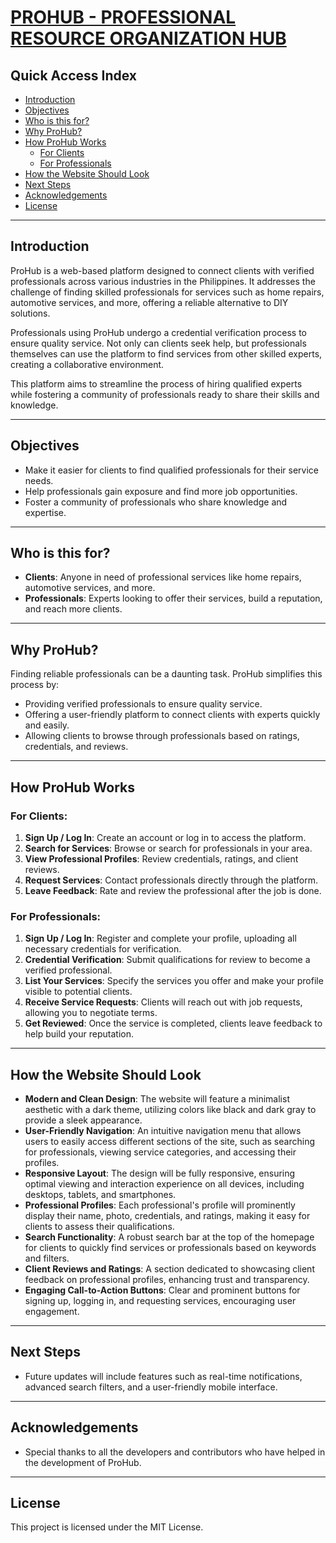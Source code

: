 # [PROHUB - PROFESSIONAL RESOURCE ORGANIZATION HUB](https://kashiwagiren.github.io/PROHub/)

## Quick Access Index
- [Introduction](#introduction)
- [Objectives](#objectives)
- [Who is this for?](#who-is-this-for)
- [Why ProHub?](#why-prohub)
- [How ProHub Works](#how-prohub-works)
  - [For Clients](#for-clients)
  - [For Professionals](#for-professionals)
- [How the Website Should Look](#how-the-website-should-look)
- [Next Steps](#next-steps)
- [Acknowledgements](#acknowledgements)
- [License](#license)

---

## Introduction

ProHub is a web-based platform designed to connect clients with verified professionals across various industries in the Philippines. It addresses the challenge of finding skilled professionals for services such as home repairs, automotive services, and more, offering a reliable alternative to DIY solutions.

Professionals using ProHub undergo a credential verification process to ensure quality service. Not only can clients seek help, but professionals themselves can use the platform to find services from other skilled experts, creating a collaborative environment.

This platform aims to streamline the process of hiring qualified experts while fostering a community of professionals ready to share their skills and knowledge.

---

## Objectives

- Make it easier for clients to find qualified professionals for their service needs.
- Help professionals gain exposure and find more job opportunities.
- Foster a community of professionals who share knowledge and expertise.

---

## Who is this for?

- **Clients**: Anyone in need of professional services like home repairs, automotive services, and more.
- **Professionals**: Experts looking to offer their services, build a reputation, and reach more clients.

---

## Why ProHub?

Finding reliable professionals can be a daunting task. ProHub simplifies this process by:
- Providing verified professionals to ensure quality service.
- Offering a user-friendly platform to connect clients with experts quickly and easily.
- Allowing clients to browse through professionals based on ratings, credentials, and reviews.

---

## How ProHub Works

### For Clients:
1. **Sign Up / Log In**: Create an account or log in to access the platform.
2. **Search for Services**: Browse or search for professionals in your area.
3. **View Professional Profiles**: Review credentials, ratings, and client reviews.
4. **Request Services**: Contact professionals directly through the platform.
5. **Leave Feedback**: Rate and review the professional after the job is done.

### For Professionals:
1. **Sign Up / Log In**: Register and complete your profile, uploading all necessary credentials for verification.
2. **Credential Verification**: Submit qualifications for review to become a verified professional.
3. **List Your Services**: Specify the services you offer and make your profile visible to potential clients.
4. **Receive Service Requests**: Clients will reach out with job requests, allowing you to negotiate terms.
5. **Get Reviewed**: Once the service is completed, clients leave feedback to help build your reputation.

---

## How the Website Should Look

- **Modern and Clean Design**: The website will feature a minimalist aesthetic with a dark theme, utilizing colors like black and dark gray to provide a sleek appearance.
- **User-Friendly Navigation**: An intuitive navigation menu that allows users to easily access different sections of the site, such as searching for professionals, viewing service categories, and accessing their profiles.
- **Responsive Layout**: The design will be fully responsive, ensuring optimal viewing and interaction experience on all devices, including desktops, tablets, and smartphones.
- **Professional Profiles**: Each professional's profile will prominently display their name, photo, credentials, and ratings, making it easy for clients to assess their qualifications.
- **Search Functionality**: A robust search bar at the top of the homepage for clients to quickly find services or professionals based on keywords and filters.
- **Client Reviews and Ratings**: A section dedicated to showcasing client feedback on professional profiles, enhancing trust and transparency.
- **Engaging Call-to-Action Buttons**: Clear and prominent buttons for signing up, logging in, and requesting services, encouraging user engagement.

---

## Next Steps

- Future updates will include features such as real-time notifications, advanced search filters, and a user-friendly mobile interface.

---

## Acknowledgements

- Special thanks to all the developers and contributors who have helped in the development of ProHub.

---

## License

This project is licensed under the MIT License.
